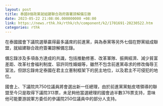 ```yaml
---
layout: post
title: 泰國8個政黨就組建聯合政府簽署諒解備忘錄
date: 2023-05-22 21:08:06.000000000 +08:00
link: https://news.rthk.hk/rthk/ch/component/k2/1701691-20230522.htm
categories: rthk
---
```


在泰國國會下議院選舉贏得最多議席的前進黨，與為泰黨等另外七個在野黨組成聯盟，就組建聯合政府簽署諒解備忘錄。

備忘錄涉及多項各方達成的共識，包括推動修憲、改革軍隊、振興經濟、減少貧富差距、改革社會福利制度、容許同性婚姻等，雖然不包含前進黨尋求的修改侮辱王室法，但諒忘錄肯定泰國在君主立憲制框架下的民主地位，以及君主不可侵犯的地位。

國會上、下議院共750位議員將會選出新一任總理，由於前進黨黨魁皮塔領導的聯盟至今只是取得下議院313票，未足夠他當選總理的國會過半數376票支持，意味他可能要游說軍方委任的參議院250位議員中的部分人支持。
